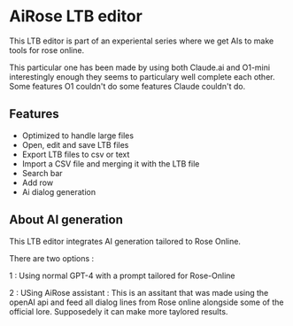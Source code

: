 
# AiRose LTB editor

This LTB editor is part of an experiental series where we get AIs to make tools for rose online.

This particular one has been made by using both Claude.ai and O1-mini interestingly enough they seems to particulary well complete each other. Some features O1 couldn't do some features Claude couldn't do.




## Features

- Optimized to handle large files 
- Open, edit and save LTB files
- Export LTB files to csv or text
- Import a CSV file and merging it with the LTB file
- Search bar
- Add row
- Ai dialog generation

## About AI generation

This LTB editor integrates AI generation tailored to Rose Online.

There are two options : 

1 : Using normal GPT-4 with a prompt tailored for Rose-Online<br/>

2 : USing AiRose assistant : This is an assitant that was made using the openAI api and feed all dialog lines from Rose online alongside some of the official lore. Supposedely it can make more taylored results.






